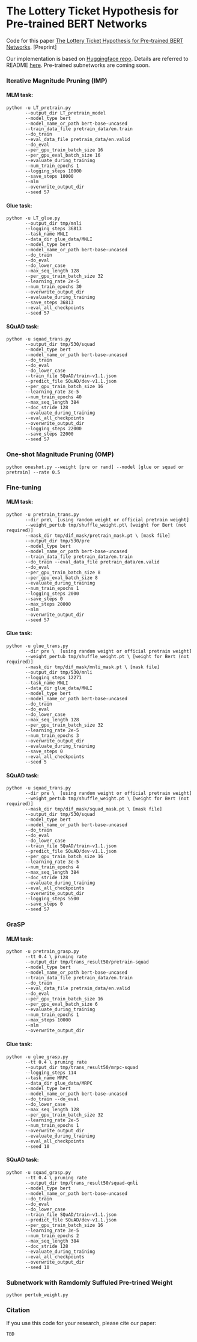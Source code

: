 # The Lottery Ticket Hypothesis for Pre-trained BERT Networks

Code for this paper [The Lottery Ticket Hypothesis for Pre-trained BERT Networks](). [Preprint]

Our implementation is based on [Huggingface repo](https://github.com/huggingface/transformers). Details are referred to README [here](https://github.com/TAMU-VITA/BERT-Tickets/blob/master/transformers-master/README.md). Pre-trained subnetworks are coming soon.

### Iterative Magnitude Pruning (IMP)

#### MLM task:

```shell
python -u LT_pretrain.py 
	   --output_dir LT_pretrain_model
	   --model_type bert 
	   --model_name_or_path bert-base-uncased 
	   --train_data_file pretrain_data/en.train 
	   --do_train 
	   --eval_data_file pretrain_data/en.valid 
	   --do_eval 
	   --per_gpu_train_batch_size 16 
	   --per_gpu_eval_batch_size 16 
	   --evaluate_during_training 
	   --num_train_epochs 1 
	   --logging_steps 10000 
	   --save_steps 10000 
	   --mlm 
	   --overwrite_output_dir 
	   --seed 57
```

#### Glue task:

```shell
python -u LT_glue.py
	   --output_dir tmp/mnli 
	   --logging_steps 36813 
	   --task_name MNLI 
	   --data_dir glue_data/MNLI 
	   --model_type bert 
	   --model_name_or_path bert-base-uncased 
	   --do_train 
	   --do_eval 
	   --do_lower_case 
	   --max_seq_length 128 
	   --per_gpu_train_batch_size 32 
	   --learning_rate 2e-5 
	   --num_train_epochs 30 
	   --overwrite_output_dir 
	   --evaluate_during_training 
	   --save_steps 36813
	   --eval_all_checkpoints 
	   --seed 57
```

#### SQuAD task:

```shell
python -u squad_trans.py 
	   --output_dir tmp/530/squad 
	   --model_type bert 
	   --model_name_or_path bert-base-uncased 
       --do_train 
       --do_eval 
       --do_lower_case 
       --train_file SQuAD/train-v1.1.json 
       --predict_file SQuAD/dev-v1.1.json 
       --per_gpu_train_batch_size 16 
       --learning_rate 3e-5 
       --num_train_epochs 40 
       --max_seq_length 384 
       --doc_stride 128 
       --evaluate_during_training 
       --eval_all_checkpoints 
       --overwrite_output_dir 
       --logging_steps 22000 
       --save_steps 22000 
       --seed 57
```



### One-shot Magnitude Pruning (OMP)

```shell
python oneshot.py --weight [pre or rand] --model [glue or squad or pretrain] --rate 0.5
```



### Fine-tuning 

#### MLM task:

```shell
python -u pretrain_trans.py 
	   --dir pre\  [using random weight or official pretrain weight]
	   --weight_pertub tmp/shuffle_weight.pt\ [weight for Bert (not required)]
	   --mask_dir tmp/dif_mask/pretrain_mask.pt \ [mask file]
	   --output_dir tmp/530/pre 
	   --model_type bert 
	   --model_name_or_path bert-base-uncased 
	   --train_data_file pretrain_data/en.train 
	   --do_train --eval_data_file pretrain_data/en.valid 
	   --do_eval 
	   --per_gpu_train_batch_size 8 
	   --per_gpu_eval_batch_size 8 
	   --evaluate_during_training 
	   --num_train_epochs 1 
	   --logging_steps 2000 
	   --save_steps 0 
	   --max_steps 20000  
	   --mlm 
	   --overwrite_output_dir 
	   --seed 57
```

#### Glue task:

```shell
python -u glue_trans.py 
       --dir pre \  [using random weight or official pretrain weight]
       --weight_pertub tmp/shuffle_weight.pt \ [weight for Bert (not required)]
       --mask_dir tmp/dif_mask/mnli_mask.pt \ [mask file]
       --output_dir tmp/530/mnli 
       --logging_steps 12271 
       --task_name MNLI 
       --data_dir glue_data/MNLI 
       --model_type bert 
       --model_name_or_path bert-base-uncased 
       --do_train 
       --do_eval 
       --do_lower_case 
       --max_seq_length 128 
       --per_gpu_train_batch_size 32 
       --learning_rate 2e-5 
       --num_train_epochs 3 
       --overwrite_output_dir 
       --evaluate_during_training 
       --save_steps 0 
       --eval_all_checkpoints 
       --seed 5
```

#### SQuAD task:

```shell
python -u squad_trans.py 
	   --dir pre \  [using random weight or official pretrain weight]
	   --weight_pertub tmp/shuffle_weight.pt \ [weight for Bert (not required)]
	   --mask_dir tmp/dif_mask/squad_mask.pt \ [mask file]
	   --output_dir tmp/530/squad 
	   --model_type bert 
	   --model_name_or_path bert-base-uncased 
	   --do_train 
	   --do_eval 
	   --do_lower_case 
	   --train_file SQuAD/train-v1.1.json 
	   --predict_file SQuAD/dev-v1.1.json 
	   --per_gpu_train_batch_size 16 
	   --learning_rate 3e-5 
	   --num_train_epochs 4 
	   --max_seq_length 384 
	   --doc_stride 128 
	   --evaluate_during_training 
	   --eval_all_checkpoints 
	   --overwrite_output_dir 
	   --logging_steps 5500 
	   --save_steps 0 
	   --seed 57
```



### GraSP 

#### MLM task:

```shell
python -u pretrain_grasp.py 
	   --tt 0.4 \ pruning rate
	   --output_dir tmp/trans_result50/pretrain-squad 
	   --model_type bert 
	   --model_name_or_path bert-base-uncased 
	   --train_data_file pretrain_data/en.train 
	   --do_train 
	   --eval_data_file pretrain_data/en.valid 
	   --do_eval 
	   --per_gpu_train_batch_size 16 
	   --per_gpu_eval_batch_size 6 
	   --evaluate_during_training 
	   --num_train_epochs 1 
	   --max_steps 10000  
	   --mlm 
	   --overwrite_output_dir
```

#### Glue task:

```shell
python -u glue_grasp.py 
	   --tt 0.4 \ pruning rate
	   --output_dir tmp/trans_result50/mrpc-squad 
	   --logging_steps 114 
	   --task_name MRPC 
	   --data_dir glue_data/MRPC 
	   --model_type bert 
	   --model_name_or_path bert-base-uncased 
	   --do_train --do_eval 
	   --do_lower_case 
	   --max_seq_length 128 
	   --per_gpu_train_batch_size 32 
	   --learning_rate 2e-5 
	   --num_train_epochs 1 
	   --overwrite_output_dir 
	   --evaluate_during_training 
	   --eval_all_checkpoints 
	   --seed 10
```

#### SQuAD task:

```shell
python -u squad_grasp.py 
	   --tt 0.4 \ pruning rate
       --output_dir tmp/trans_result50/squad-qnli 
       --model_type bert 
       --model_name_or_path bert-base-uncased 
       --do_train 
       --do_eval 
       --do_lower_case 
       --train_file SQuAD/train-v1.1.json 
       --predict_file SQuAD/dev-v1.1.json 
       --per_gpu_train_batch_size 16 
       --learning_rate 3e-5 
       --num_train_epochs 2 
       --max_seq_length 384 
       --doc_stride 128 
       --evaluate_during_training 
       --eval_all_checkpoints 
       --overwrite_output_dir 
       --seed 10
```



### Subnetwork with Ramdomly Suffuled Pre-trined Weight

```
python pertub_weight.py
```



### Citation

If you use this code for your research, please cite our paper:

```
TBD
```

